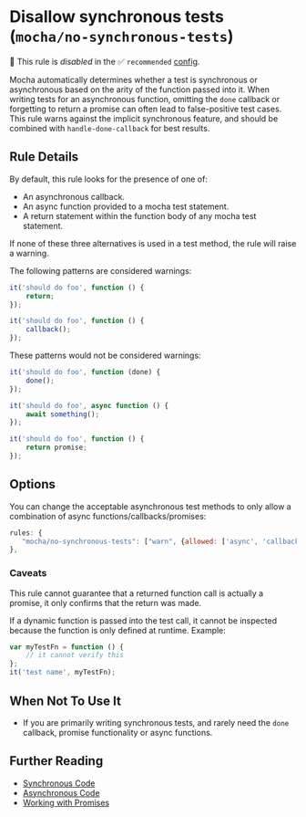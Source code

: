 # Disallow synchronous tests (`mocha/no-synchronous-tests`)

🚫 This rule is _disabled_ in the ✅ `recommended` [config](https://github.com/lo1tuma/eslint-plugin-mocha#configs).

<!-- end auto-generated rule header -->

Mocha automatically determines whether a test is synchronous or asynchronous based on the arity of the function passed into it. When writing tests for an asynchronous function, omitting the `done` callback or forgetting to return a promise can often lead to false-positive test cases. This rule warns against the implicit synchronous feature, and should be combined with `handle-done-callback` for best results.

## Rule Details

By default, this rule looks for the presence of one of:

- An asynchronous callback.
- An async function provided to a mocha test statement.
- A return statement within the function body of any mocha test statement.

If none of these three alternatives is used in a test method, the rule will raise a warning.

The following patterns are considered warnings:

```js
it('should do foo', function () {
    return;
});

it('should do foo', function () {
    callback();
});
```

These patterns would not be considered warnings:

```js
it('should do foo', function (done) {
    done();
});

it('should do foo', async function () {
    await something();
});

it('should do foo', function () {
    return promise;
});
```

## Options

You can change the acceptable asynchronous test methods to only allow a combination of async functions/callbacks/promises:

```js
rules: {
   "mocha/no-synchronous-tests": ["warn", {allowed: ['async', 'callback', 'promise']}]
},
```

### Caveats

This rule cannot guarantee that a returned function call is actually a promise, it only confirms that the return was made.

If a dynamic function is passed into the test call, it cannot be inspected because the function is only defined at runtime. Example:

```js
var myTestFn = function () {
    // it cannot verify this
};
it('test name', myTestFn);
```

## When Not To Use It

- If you are primarily writing synchronous tests, and rarely need the `done` callback, promise functionality or async functions.

## Further Reading

- [Synchronous Code](http://mochajs.org/#synchronous-code)
- [Asynchronous Code](http://mochajs.org/#asynchronous-code)
- [Working with Promises](http://mochajs.org/#working-with-promises)
